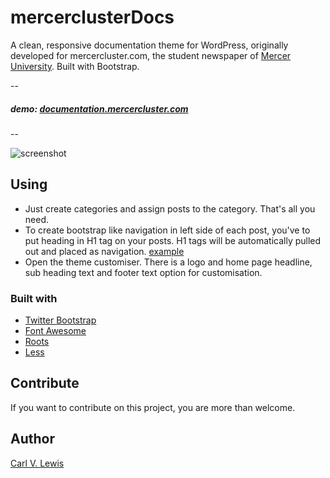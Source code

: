 # mercerclusterDocs

A clean, responsive documentation theme for WordPress, originally developed for mercercluster.com, the student newspaper of [Mercer University](http://mercer.edu). Built with Bootstrap.

--

##### demo: [documentation.mercercluster.com](http://documentation.mercercluster.com)

--

![screenshot](http://i.imgur.com/Ea1cZrH.png)

## Using

* Just create categories and assign posts to the category. That's all you need. 
* To create bootstrap like navigation in left side of each post, you've to put heading in H1 tag on your posts. H1 tags will be automatically pulled out and placed as navigation. [example](http://docs.wedevs.com/creating-posting-forms/)
* Open the theme customiser. There is a logo and home page headline, sub heading text and footer text option for customisation.

### Built with

* [Twitter Bootstrap](http://getbootstrap.com)
* [Font Awesome](http://fontawesome.io/)
* [Roots](http://roots.io)
* [Less](http://www.lesscss.org/)



## Contribute
If you want to contribute on this project, you are more than welcome.


## Author
[Carl V. Lewis](http://carlvlewis.net)

